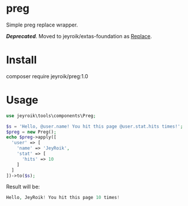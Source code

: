 # preg
Simple preg replace wrapper.

***Deprecated***. Moved to jeyroik/extas-foundation as [Replace](https://github.com/jeyroik/extas-foundation/blob/master/src/components/Replace.php).

# Install

composer require jeyroik/preg:1.0

# Usage

```php
use jeyroik\tools\components\Preg;

$s = 'Hello, @user.name! You hit this page @user.stat.hits times!';
$preg = new Preg();
echo $preg->apply([
  'user' => [
    'name' => 'JeyRoik',
    'stat' => [
      'hits' => 10
    ]
  ]
])->to($s);
```

Result will be:

```php
Hello, JeyRoik! You hit this page 10 times!
```
